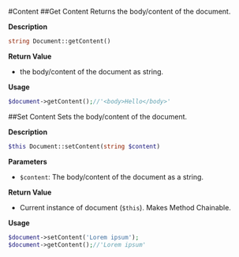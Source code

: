 ---
---
#Content
##Get Content
Returns the body/content of the document.

**Description**
```php
string Document::getContent()
```

**Return Value**
- the body/content of the document as string.

**Usage**
```php
$document->getContent();//'<body>Hello</body>'
```

##Set Content
Sets the body/content of the document.

**Description**
```php
$this Document::setContent(string $content)
```
**Parameters**
- `$content`: The body/content of the document as a string.

**Return Value**
- Current instance of document (`$this`). Makes Method Chainable.

**Usage**
```php
$document->setContent('Lorem ipsum');
$document->getContent();//'Lorem ipsum'
```
